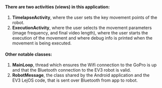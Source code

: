 ####  There are two activities (views) in this application:


1. **TimelapseActivity**, where the user sets the key movement points of the robot.
2. **ExecutionActivity**, where the user selects the movement parameters (image frequency, and final video length), where the user starts the execution of the movement and where debug info is printed when the movement is being executed.

#### Other notable classes:

1. **MainLoop**, thread which ensures the Wifi connection to the GoPro is up and that the Bluetooth connection to the EV3 robot is valid.
2. **RobotMessage**, the class shared by the Android application and the EV3 LejOS code, that is sent over Bluetooth from app to robot.
